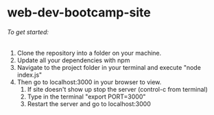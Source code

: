 # web-dev-bootcamp-site

###### To get started:
1. Clone the repository into a folder on your machine.
2. Update all your dependencies with npm
3. Navigate to the project folder in your terminal and execute "node index.js"
4. Then go to localhost:3000 in your browser to view.
    1. If site doesn't show up stop the server (control-c from terminal)
    2. Type in the terminal "export PORT=3000"
    3. Restart the server and go to localhost:3000
